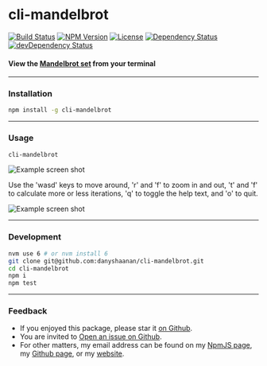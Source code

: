 # cli-mandelbrot

[![Build Status](https://travis-ci.org/danyshaanan/cli-mandelbrot.png)](https://travis-ci.org/danyshaanan/cli-mandelbrot)
[![NPM Version](https://img.shields.io/npm/v/cli-mandelbrot.svg?style=flat)](https://npmjs.org/package/cli-mandelbrot)
[![License](http://img.shields.io/npm/l/cli-mandelbrot.svg?style=flat)](LICENSE)
[![Dependency Status](https://david-dm.org/danyshaanan/cli-mandelbrot.svg)](https://david-dm.org/danyshaanan/cli-mandelbrot)
[![devDependency Status](https://david-dm.org/danyshaanan/cli-mandelbrot/dev-status.svg)](https://david-dm.org/danyshaanan/cli-mandelbrot#info=devDependencies)

#### View the [Mandelbrot set](http://en.wikipedia.org/wiki/Mandelbrot_set) from your terminal

* * *

### Installation

```bash
npm install -g cli-mandelbrot
```

* * *

### Usage

```bash
cli-mandelbrot
```

![Example screen shot](https://raw.github.com/danyshaanan/cli-mandelbrot/master/doc/example1.png?raw=true)

Use the 'wasd' keys to move around, 'r' and 'f' to zoom in and out, 't' and 'f' to calculate more or less iterations, 'q' to toggle the help text, and 'o' to quit.

![Example screen shot](https://raw.github.com/danyshaanan/cli-mandelbrot/master/doc/example2.png?raw=true)

* * *

### Development

```bash
nvm use 6 # or nvm install 6
git clone git@github.com:danyshaanan/cli-mandelbrot.git
cd cli-mandelbrot
npm i
npm test
```

* * *

### Feedback

* If you enjoyed this package, please star it [on Github](https://github.com/danyshaanan/cli-mandelbrot).
* You are invited to [Open an issue on Github](https://github.com/danyshaanan/cli-mandelbrot/issues).
* For other matters, my email address can be found on my [NpmJS page](https://www.npmjs.org/~danyshaanan), my [Github page](https://github.com/danyshaanan), or my [website](http://danyshaanan.com/).
